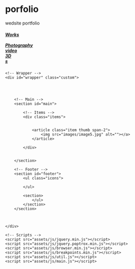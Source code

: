 # porfolio
wedsite portfolio
<!DOCTYPE HTML>
<!--
	Parallelism by HTML5 UP
	html5up.net | @ajlkn
	Free for personal and commercial use under the CCA 3.0 license (html5up.net/license)
-->
<html>

<head>
	<meta charset="utf-8" />
	<title>Salomé Billato | Interactive Media Designer</title>
	<meta name="viewport" content="width=device-width, initial-scale=1, user-scalable=no" />
	<link rel="stylesheet" href="assets/css/main.css" />
	<noscript>
		<link rel="stylesheet" href="assets/css/noscript.css" /></noscript>
	<link rel="stylesheet" href="https://stackpath.bootstrapcdn.com/bootstrap/4.4.1/css/bootstrap.min.css" integrity="sha384-Vkoo8x4CGsO3+Hhxv8T/Q5PaXtkKtu6ug5TOeNV6gBiFeWPGFN9MuhOf23Q9Ifjh" crossorigin="anonymous">


</head>

<!-- As a link -->



<body class="is-preload custom">
<h5>
	<nav class="navigation custom">
		<a href="index.html" >Works</a>
		<br>
		<a href=""></a>
		<br>
		<a href="photo.html">Photography</a>
		<br>
		<a href="video.html">video</a>
		<br>
		<a href="3d.html">3D</a>
		<div id="salome">
			<a href="">s</a>
		</div>
	</nav>
</h5>


	<!-- Wrapper -->
	<div id="wrapper" class="custom">




		<!-- Main -->
		<section id="main">

			<!-- Items -->
			<div class="items">


				<article class="item thumb span-2">
					<img src="images/image5.jpg" alt=""></a>
				</article>

			</div>


		</section>

		<!-- Footer -->
		<section id="footer">
			<ul class="icons">

			</ul>

			<section>
				</ul>
			</section>
		</section>



	</div>

	<!-- Scripts -->
	<script src="assets/js/jquery.min.js"></script>
	<script src="assets/js/jquery.poptrox.min.js"></script>
	<script src="assets/js/browser.min.js"></script>
	<script src="assets/js/breakpoints.min.js"></script>
	<script src="assets/js/util.js"></script>
	<script src="assets/js/main.js"></script>

</body>

</html>
